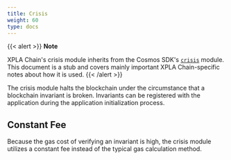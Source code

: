 ```yaml
---
title: Crisis
weight: 60
type: docs
---
```


{{< alert >}}
**Note**

XPLA Chain's crisis module inherits from the Cosmos SDK's [`crisis`](https://docs.cosmos.network/v0.45/modules/crisis/) module. This document is a stub and covers mainly important XPLA Chain-specific notes about how it is used.
{{< /alert >}}

The crisis module halts the blockchain under the circumstance that a blockchain invariant is broken. Invariants can be registered with the application during the application initialization process.

## Constant Fee

Because the gas cost of verifying an invariant is high, the crisis module utilizes a constant fee instead of the typical gas calculation method.
